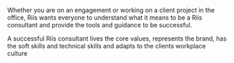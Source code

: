 Whether you are on an engagement or working on a client project in the office, Riis wants everyone to understand what it means to be a Riis consultant and provide the tools and guidance to be successful.

A successful Riis consultant lives the core values, represents the brand, has the soft skills and technical skills and adapts to the clients workplace culture



